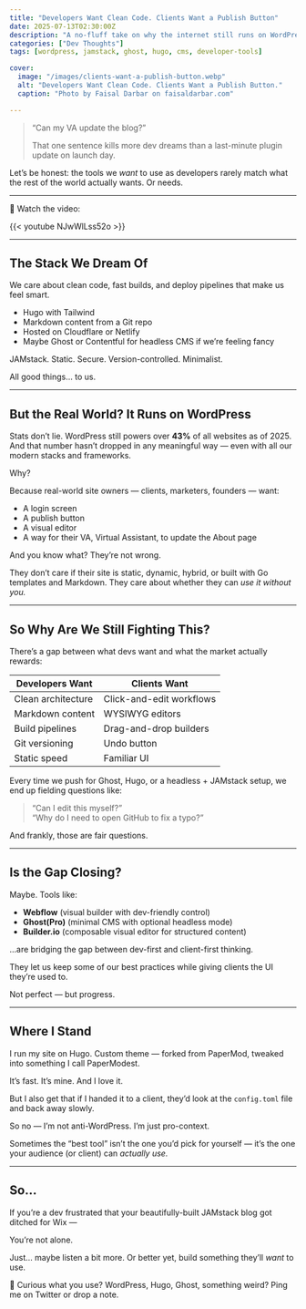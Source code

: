 ```yaml
---
title: "Developers Want Clean Code. Clients Want a Publish Button"
date: 2025-07-13T02:30:00Z
description: "A no-fluff take on why the internet still runs on WordPress—even when developers beg for better options."
categories: ["Dev Thoughts"]
tags: [wordpress, jamstack, ghost, hugo, cms, developer-tools]

cover:
  image: "/images/clients-want-a-publish-button.webp"
  alt: "Developers Want Clean Code. Clients Want a Publish Button."
  caption: "Photo by Faisal Darbar on faisaldarbar.com"

---
```


> “Can my VA update the blog?”
>
> That one sentence kills more dev dreams than a last-minute plugin update on launch day.

Let’s be honest: the tools we _want_ to use as developers rarely match what the rest of the world actually wants. Or needs.

---

🎥 Watch the video:

{{< youtube NJwWlLss52o >}}

---

## The Stack We Dream Of

We care about clean code, fast builds, and deploy pipelines that make us feel smart.

- Hugo with Tailwind
- Markdown content from a Git repo
- Hosted on Cloudflare or Netlify
- Maybe Ghost or Contentful for headless CMS if we’re feeling fancy

JAMstack. Static. Secure. Version-controlled. Minimalist.

All good things… to us.

---

## But the Real World? It Runs on WordPress

Stats don’t lie. WordPress still powers over **43%** of all websites as of 2025. And that number hasn’t dropped in any meaningful way — even with all our modern stacks and frameworks.

Why?

Because real-world site owners — clients, marketers, founders — want:

- A login screen
- A publish button
- A visual editor
- A way for their VA, Virtual Assistant, to update the About page

And you know what? They’re not wrong.

They don’t care if their site is static, dynamic, hybrid, or built with Go templates and Markdown. They care about whether they can _use it without you._

---

## So Why Are We Still Fighting This?

There’s a gap between what devs want and what the market actually rewards:

| Developers Want        | Clients Want             |
|------------------------|--------------------------|
| Clean architecture     | Click-and-edit workflows |
| Markdown content       | WYSIWYG editors          |
| Build pipelines        | Drag-and-drop builders   |
| Git versioning         | Undo button              |
| Static speed           | Familiar UI              |

Every time we push for Ghost, Hugo, or a headless + JAMstack setup, we end up fielding questions like:

> “Can I edit this myself?”  
> “Why do I need to open GitHub to fix a typo?”

And frankly, those are fair questions.

---

## Is the Gap Closing?

Maybe. Tools like:

- **Webflow** (visual builder with dev-friendly control)
- **Ghost(Pro)** (minimal CMS with optional headless mode)
- **Builder.io** (composable visual editor for structured content)

…are bridging the gap between dev-first and client-first thinking.

They let us keep some of our best practices while giving clients the UI they’re used to.

Not perfect — but progress.

---

## Where I Stand

I run my site on Hugo. Custom theme — forked from PaperMod, tweaked into something I call PaperModest.

It’s fast. It’s mine. And I love it.

But I also get that if I handed it to a client, they’d look at the `config.toml` file and back away slowly.

So no — I’m not anti-WordPress.
I’m just pro-context.

Sometimes the “best tool” isn’t the one you’d pick for yourself — it’s the one your audience (or client) can _actually use._

---

## So...

If you’re a dev frustrated that your beautifully-built JAMstack blog got ditched for Wix —

You’re not alone.

Just… maybe listen a bit more. Or better yet, build something they’ll _want_ to use.

🎤 Curious what you use? WordPress, Hugo, Ghost, something weird? Ping me on Twitter or drop a note.
